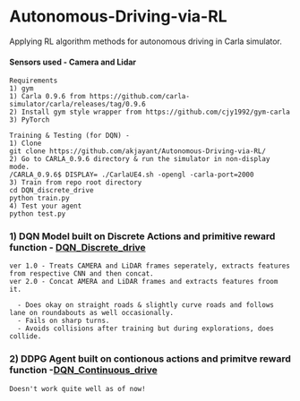 # Autonomous-Driving-via-RL
Applying RL algorithm methods for autonomous driving in Carla simulator.
####  Sensors used - Camera and Lidar

    Requirements
    1) gym
    1) Carla 0.9.6 from https://github.com/carla-simulator/carla/releases/tag/0.9.6
    2) Install gym style wrapper from https://github.com/cjy1992/gym-carla
    3) PyTorch
    
    Training & Testing (for DQN) -
    1) Clone
    git clone https://github.com/akjayant/Autonomous-Driving-via-RL/
    2) Go to CARLA_0.9.6 directory & run the simulator in non-display mode.
    /CARLA_0.9.6$ DISPLAY= ./CarlaUE4.sh -opengl -carla-port=2000
    3) Train from repo root directory
    cd DQN_discrete_drive
    python train.py
    4) Test your agent
    python test.py
  

### 1) DQN Model built on Discrete Actions and primitive reward function - [DQN_Discrete_drive](https://github.com/akjayant/Autonomous-Driving-via-RL/tree/main/DQN_Discrete_drive)
    ver 1.0 - Treats CAMERA and LiDAR frames seperately, extracts features from respective CNN and then concat.
    ver 2.0 - Concat AMERA and LiDAR frames and extracts features froom it.
    
      - Does okay on straight roads & slightly curve roads and follows lane on roundabouts as well occasionally.
      - Fails on sharp turns.
      - Avoids collisions after training but during explorations, does collide.

### 2) DDPG Agent built on contionous actions and primitve reward function -[DQN_Continuous_drive](https://github.com/akjayant/Autonomous-Driving-via-RL/tree/main/DDPG_Continuous_drive) 
    Doesn't work quite well as of now!
 
